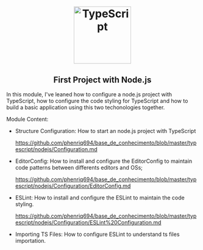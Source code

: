 <h1 align="center">
  <img
    alt="TypeScript" src="https://upload.wikimedia.org/wikipedia/commons/thumb/d/d9/Node.js_logo.svg/1200px-Node.js_logo.svg.png" width="150px"
  />
</h1>
<h2 align="center">
  First Project with Node.js
</h2>

In this module, I've leaned how to configure a node.js project with TypeScript, how to configure the code styling for TypeScript and how to build a basic application using this two techonologies together.

Module Content:

- Structure Configuration: How to start an node.js project with TypeScript

  https://github.com/phenriq694/base_de_conhecimento/blob/master/typescript/nodejs/Configuration.md

- EditorConfig: How to install and configure the EditorConfig to maintain code patterns between differents editors and OSs;

  https://github.com/phenriq694/base_de_conhecimento/blob/master/typescript/nodejs/Configuration/EditorConfig.md

- ESLint: How to install and configure the ESLint to maintain the code styling.

  https://github.com/phenriq694/base_de_conhecimento/blob/master/typescript/nodejs/Configuration/ESLint%20Configuration.md

- Importing TS Files: How to configure ESLint to understand ts files importation.

